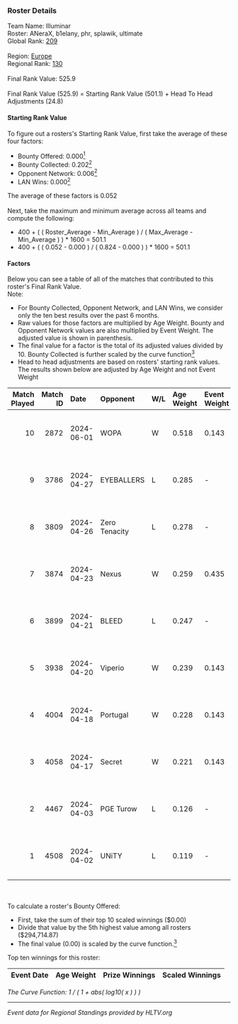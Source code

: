 ### Roster Details<br />
Team Name: Illuminar<br />
Roster: ANeraX, b1elany, phr, splawik, ultimate<br />
Global Rank: [209](../../standings_global_2024_09_11.md)<br />
<br />
Region: [Europe]( ../../standings_europe_2024_09_11.md)<br />
Regional Rank: [130]( ../../standings_europe_2024_09_11.md)<br />
<br />
Final Rank Value:  525.9<br />
<br />
Final Rank Value (525.9) = Starting Rank Value (501.1) + Head To Head Adjustments (24.8)<br />

#### Starting Rank Value<br />
To figure out a rosters's Starting Rank Value, first take the average of these four factors:<br />
- Bounty Offered: 0.000[<sup>1</sup>](#table2)
- Bounty Collected: 0.202[<sup>2</sup>](#table1)
- Opponent Network: 0.006[<sup>2</sup>](#table1)
- LAN Wins: 0.000[<sup>2</sup>](#table1)

The average of these factors is 0.052<br />
<br />
Next, take the maximum and minimum average across all teams and compute the following:<br />
- 400 + ( ( Roster_Average - Min_Average ) / ( Max_Average - Min_Average ) ) * 1600 = 501.1
- 400 + ( ( 0.052 - 0.000 ) / ( 0.824 - 0.000 ) ) * 1600 = 501.1


#### Factors<br />
Below you can see a table of all of the matches that contributed to this roster's Final Rank Value.<br />
Note:<br />

- For Bounty Collected, Opponent Network, and LAN Wins, we consider only the ten best results over the past 6 months.
- Raw values for those factors are multiplied by Age Weight. Bounty and Opponent Network values are also multiplied by Event Weight. The adjusted value is shown in parenthesis.
- The final value for a factor is the total of its adjusted values divided by 10. Bounty Collected is further scaled by the curve function[<sup>3</sup>](#curveFunction)
- Head to head adjustments are based on rosters' starting rank values. The results shown below are adjusted by Age Weight and not Event Weight
<span id="table1"></span><br />


| Match Played | Match ID | Date       | Opponent      | W/L | Age Weight | Event Weight | Bounty Collected | Opponent Network | LAN Wins  | H2H Adj. | Roster                                  |
| -: | -: | :- | :- | :- | :- | :- | :- | :- | :- | -: | :- |
|           10 |     2872 | 2024-06-01 | WOPA          | W   | 0.518      | 0.143        | 0.001 (0.000)    | 0.113 (0.008)    | 0 (0.000) |    10.69 | ANeraX, b1elany, phr, splawik, ultimate |
|            9 |     3786 | 2024-04-27 | EYEBALLERS    | L   | 0.285      | -            | -                | -                | -         |    -1.98 | ANeraX, Furlan, keis, phr, ultimate     |
|            8 |     3809 | 2024-04-26 | Zero Tenacity | L   | 0.278      | -            | -                | -                | -         |    -0.44 | ANeraX, Furlan, keis, phr, ultimate     |
|            7 |     3874 | 2024-04-23 | Nexus         | W   | 0.259      | 0.435        | 0.009 (0.001)    | 0.415 (0.047)    | 0 (0.000) |     6.82 | ANeraX, Furlan, keis, phr, ultimate     |
|            6 |     3899 | 2024-04-21 | BLEED         | L   | 0.247      | -            | -                | -                | -         |    -0.91 | ANeraX, Furlan, keis, phr, ultimate     |
|            5 |     3938 | 2024-04-20 | Viperio       | W   | 0.239      | 0.143        | 0.001 (0.000)    | 0.016 (0.001)    | 0 (0.000) |     4.73 | ANeraX, Furlan, keis, phr, ultimate     |
|            4 |     4004 | 2024-04-18 | Portugal      | W   | 0.228      | 0.143        | 0.001 (0.000)    | 0.064 (0.002)    | 0 (0.000) |     4.64 | ANeraX, Furlan, keis, phr, ultimate     |
|            3 |     4058 | 2024-04-17 | Secret        | W   | 0.221      | 0.143        | 0.000 (0.000)    | 0.021 (0.001)    | 0 (0.000) |     3.62 | ANeraX, Furlan, keis, phr, ultimate     |
|            2 |     4467 | 2024-04-03 | PGE Turow     | L   | 0.126      | -            | -                | -                | -         |    -1.95 | ANeraX, Furlan, keis, phr, ultimate     |
|            1 |     4508 | 2024-04-02 | UNiTY         | L   | 0.119      | -            | -                | -                | -         |    -0.38 | ANeraX, Furlan, keis, phr, ultimate     |

<br />
<span id="table2"></span><br />
To calculate a roster's Bounty Offered:<br />

- First, take the sum of their top 10 scaled winnings ($0.00)
- Divide that value by the 5th highest value among all rosters ($294,714.87)
- The final value (0.00) is scaled by the curve function.[<sup>3</sup>](#curveFunction)

Top ten winnings for this roster:<br />

| Event Date | Age Weight | Prize Winnings | Scaled Winnings |
| :- | -: | :- | :- |


<span id="curveFunction"></span>_The Curve Function: 1 / ( 1 + abs( log10( x ) ) )_<br />

---
_Event data for Regional Standings provided by HLTV.org_<br />
